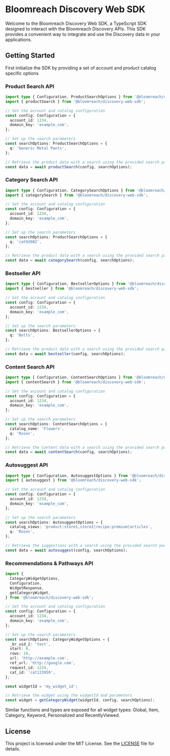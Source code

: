 # Bloomreach Discovery Web SDK

Welcome to the Bloomreach Discovery Web SDK, a TypeScript SDK designed to interact with the
Bloomreach Discovery APIs. This SDK provides a convenient way to integrate and use the Discovery
data in your applications.

## Getting Started

First initialize the SDK by providing a set of account and product catalog specific options

### Product Search API

```typescript
import type { Configuration, ProductSearchOptions } from '@bloomreach/discovery-web-sdk';
import { productSearch } from '@bloomreach/discovery-web-sdk';

// Set the account and catalog configuration
const config: Configuration = {
  account_id: 1234,
  domain_key: 'example_com',
};

// Set up the search parameters
const searchOptions: ProductSearchOptions = {
  q: 'Generic Metal Pants',
};

// Retrieve the product data with a search using the provided search parameters
const data = await productSearch(config, searchOptions);
```

### Category Search API

```typescript
import type { Configuration, CategorySearchOptions } from '@bloomreach/discovery-web-sdk';
import { categorySearch } from '@bloomreach/discovery-web-sdk';

// Set the account and catalog configuration
const config: Configuration = {
  account_id: 1234,
  domain_key: 'example_com',
};

// Set up the search parameters
const searchOptions: ProductSearchOptions = {
  q: 'cat92082',
};

// Retrieve the product data with a search using the provided search parameters
const data = await categorySearch(config, searchOptions);
```

### Bestseller API

```typescript
import type { Configuration, BestsellerOptions } from '@bloomreach/discovery-web-sdk';
import { bestseller } from '@bloomreach/discovery-web-sdk';

// Set the account and catalog configuration
const config: Configuration = {
  account_id: 1234,
  domain_key: 'example_com',
};

// Set up the search parameters
const searchOptions: BestsellerOptions = {
  q: 'Bolts',
};

// Retrieve the product data with a search using the provided search parameters
const data = await bestseller(config, searchOptions);
```

### Content Search API

```typescript
import type { Configuration, ContentSearchOptions } from '@bloomreach/discovery-web-sdk';
import { contentSearch } from '@bloomreach/discovery-web-sdk';

// Set the account and catalog configuration
const config: Configuration = {
  account_id: 1234,
  domain_key: 'example_com',
};

// Set up the search parameters
const searchOptions: ContentSearchOptions = {
  catalog_name: 'Flowers',
  q: 'Roses',
};

// Retrieve the Content data with a search using the provided search parameters
const data = await contentSearch(config, searchOptions);
```

### Autosuggest API

```typescript
import type { Configuration, AutosuggestOptions } from '@bloomreach/discovery-web-sdk';
import { autosuggest } from '@bloomreach/discovery-web-sdk';

// Set the account and catalog configuration
const config: Configuration = {
  account_id: 1234,
  domain_key: 'example_com',
};

// Set up the search parameters
const searchOptions: AutosuggestOptions = {
  catalog_views: 'product:store1,store2|recipe:premium|articles',
  q: 'Roses',
};

// Retrieve the suggestions with a search using the provided search parameters
const data = await autosuggest(config, searchOptions);
```

### Recommendations & Pathways API

```typescript
import {
  CategoryWidgetOptions,
  Configuration,
  WidgetResponse,
  getCategoryWidget,
} from '@bloomreach/discovery-web-sdk';

// Set the account and catalog configuration
const config: Configuration = {
  account_id: 1234,
  domain_key: 'example_com',
};

// Set up the search parameters
const searchOptions: CategoryWidgetOptions = {
  _br_uid_2: 'test',
  start: 0,
  rows: 10,
  url: 'http://example.com',
  ref_url: 'http://google.com',
  request_id: 1234,
  cat_id: 'cat123959',
};

const widgetId = 'my_widget_id';

// Retrieve the widget using the widgetId and parameters
const widget = getCategoryWidget(widgetId, config, searchOptions);
```

Similar functions and types are exposed for all widget types: Global, Item, Category, Keyword, Personalized
and RecentlyViewed.

## License

This project is licensed under the MIT License. See the [LICENSE](LICENSE) file for details.
